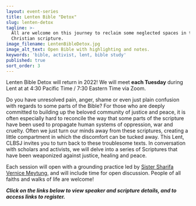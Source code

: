 ```yaml
---
layout: event-series
title: Lenten Bible "Detox"
slug: lenten-detox
tagline: >-
  All are welcome on this journey to reclaim some neglected spaces in the
  Christian scripture.
image_filename: LentenBibleDetox.jpg
image_alt_text: Open Bible with highlighting and notes.
keywords: 'bible, activist, lent, bible study'
published: true
sort_order: 3
---
```

Lenten Bible Detox will return in 2022! We will meet **each Tuesday** during Lent at at 4:30 Pacific Time / 7:30 Eastern Time via Zoom.

Do you have unresolved pain, anger, shame or even just plain confusion with regards to some parts of the Bible? For those who are deeply committed to building up the beloved community of justice and peace, it is often especially hard to reconcile the way that some parts of the scripture have been used to propagate human systems of oppression, war and cruelty. Often we just turn our minds away from these scriptures, creating a little compartment in which the discomfort can be tucked away. This Lent, CLBSJ invites you to turn back to these troublesome texts. In conversation with scholars and activists, we will delve into a series of Scriptures that have been weaponized against justice, healing and peace.

Each session will open with a grounding practice led by [Sister Sharifa Vernice Meytung](https://clbsj.org/about/leadership/sr-sharifa-vernice-meytung/), and will include time for open discussion. People of all faiths and walks of life are welcome!

**_Click on the links below to view speaker and scripture details, and to access links to register._**
